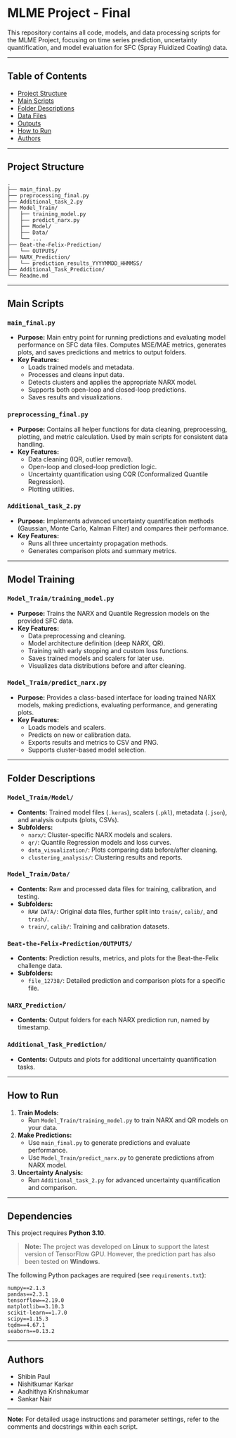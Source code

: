 # MLME Project - Final

This repository contains all code, models, and data processing scripts for the MLME Project, focusing on time series prediction, uncertainty quantification, and model evaluation for SFC (Spray Fluidized Coating) data.

---

## Table of Contents

- [Project Structure](#project-structure)
- [Main Scripts](#main-scripts)
- [Folder Descriptions](#folder-descriptions)
- [Data Files](#data-files)
- [Outputs](#outputs)
- [How to Run](#how-to-run)
- [Authors](#authors)

---

## Project Structure

```
.
├── main_final.py
├── preprocessing_final.py
├── Additional_task_2.py
├── Model_Train/
│   ├── training_model.py
│   ├── predict_narx.py
│   ├── Model/
│   ├── Data/
│   └── ...
├── Beat-the-Felix-Prediction/
│   └── OUTPUTS/
├── NARX_Prediction/
│   └── prediction_results_YYYYMMDD_HHMMSS/
├── Additional_Task_Prediction/
└── Readme.md
```

---

## Main Scripts

### `main_final.py`
- **Purpose:** Main entry point for running predictions and evaluating model performance on SFC data files. Computes MSE/MAE metrics, generates plots, and saves predictions and metrics to output folders.
- **Key Features:** 
  - Loads trained models and metadata.
  - Processes and cleans input data.
  - Detects clusters and applies the appropriate NARX model.
  - Supports both open-loop and closed-loop predictions.
  - Saves results and visualizations.

### `preprocessing_final.py`
- **Purpose:** Contains all helper functions for data cleaning, preprocessing, plotting, and metric calculation. Used by main scripts for consistent data handling.
- **Key Features:** 
  - Data cleaning (IQR, outlier removal).
  - Open-loop and closed-loop prediction logic.
  - Uncertainty quantification using CQR (Conformalized Quantile Regression).
  - Plotting utilities.

### `Additional_task_2.py`
- **Purpose:** Implements advanced uncertainty quantification methods (Gaussian, Monte Carlo, Kalman Filter) and compares their performance.
- **Key Features:** 
  - Runs all three uncertainty propagation methods.
  - Generates comparison plots and summary metrics.

---

## Model Training

### `Model_Train/training_model.py`
- **Purpose:** Trains the NARX and Quantile Regression models on the provided SFC data.
- **Key Features:**
  - Data preprocessing and cleaning.
  - Model architecture definition (deep NARX, QR).
  - Training with early stopping and custom loss functions.
  - Saves trained models and scalers for later use.
  - Visualizes data distributions before and after cleaning.

### `Model_Train/predict_narx.py`
- **Purpose:** Provides a class-based interface for loading trained NARX models, making predictions, evaluating performance, and generating plots.
- **Key Features:**
  - Loads models and scalers.
  - Predicts on new or calibration data.
  - Exports results and metrics to CSV and PNG.
  - Supports cluster-based model selection.

---

## Folder Descriptions

### `Model_Train/Model/`
- **Contents:** Trained model files (`.keras`), scalers (`.pkl`), metadata (`.json`), and analysis outputs (plots, CSVs).
- **Subfolders:**
  - `narx/`: Cluster-specific NARX models and scalers.
  - `qr/`: Quantile Regression models and loss curves.
  - `data_visualization/`: Plots comparing data before/after cleaning.
  - `clustering_analysis/`: Clustering results and reports.

### `Model_Train/Data/`
- **Contents:** Raw and processed data files for training, calibration, and testing.
- **Subfolders:**
  - `RAW DATA/`: Original data files, further split into `train/`, `calib/`, and `trash/`.
  - `train/`, `calib/`: Training and calibration datasets.

### `Beat-the-Felix-Prediction/OUTPUTS/`
- **Contents:** Prediction results, metrics, and plots for the Beat-the-Felix challenge data.
- **Subfolders:**
  - `file_12738/`: Detailed prediction and comparison plots for a specific file.

### `NARX_Prediction/`
- **Contents:** Output folders for each NARX prediction run, named by timestamp.

### `Additional_Task_Prediction/`
- **Contents:** Outputs and plots for additional uncertainty quantification tasks.

---

## How to Run

1. **Train Models:**
   - Run `Model_Train/training_model.py` to train NARX and QR models on your data.
2. **Make Predictions:**
   - Use `main_final.py` to generate predictions and evaluate performance.
    - Use `Model_Train/predict_narx.py` to generate predictions afrom NARX model.
3. **Uncertainty Analysis:**
   - Run `Additional_task_2.py` for advanced uncertainty quantification and comparison.

---

## Dependencies

This project requires **Python 3.10**.

> **Note:** The project was developed on **Linux** to support the latest version of TensorFlow GPU. However, the prediction part has also been tested on **Windows**.

The following Python packages are required (see `requirements.txt`):

```
numpy==2.1.3
pandas==2.3.1
tensorflow==2.19.0
matplotlib==3.10.3
scikit-learn==1.7.0
scipy==1.15.3
tqdm==4.67.1
seaborn==0.13.2
```

---

## Authors

- Shibin Paul
- Nishitkumar Karkar
- Aadhithya Krishnakumar
- Sankar Nair

---

**Note:** For detailed usage instructions and parameter settings, refer to the comments and docstrings within each script. 